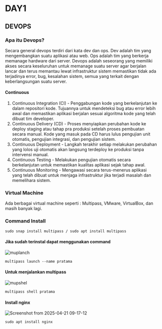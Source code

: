 # DAY1
## DEVOPS
### Apa itu Devops?
Secara general devops terdiri dari kata dev dan ops. Dev adalah tim yang mengembangkan suatu aplikasi atau web. Ops adalah tim yang berkerja memanage hardware dari server. Devops adalah seseorang yang memiliki akses secara keseluruhan untuk memanage suatu server agar berjalan lancar dan terus memantau lewat infrastruktur sistem memastikan tidak ada terjadinya error, bug, kesalahan sistem, semua yang terkait dengan keberlangsungan suatu server.
#### Continuous
1. Continuous Integration (CI) - Penggabungan kode yang berkelanjutan ke dalam repositori kode. Tujuannya untuk mendeteksi bug atau error lebih awal dan memastikan aplikasi berjalan sesuai algoritma kode yang telah dibuat tim developer.
2. Continuous Delivery (CD) - Proses menyiapkan perubahan kode ke deploy staging atau tahap pra produksi setelah proses pembuatan secara manual. Kode yang masuk pada CD harus lulus pengujian unit otomatis, pengujian integrasi, dan pengujian sistem.
3. Continuous Deployment - Langkah terakhir setiap melakukan perubahan yang lolos uji otomatis akan langsung terdeploy ke produksi tanpa intervensi manual.
4. Continuous Testing - Melakukan pengujian otomatis secara berkelanjutan untuk memastikan kualitas aplikasi sejak tahap awal.
5. Continuous Monitoring - Mengawasi secara terus-menerus aplikasi yang telah dibuat untuk menjaga infrastruktur jika terjadi masalah dan memelihara sistem.

### Virtual Machine
Ada berbagai virtual machine seperti : Multipass, VMware, VirtualBox, dan masih banyak lagi.
### Command Install
```
sudo snap install multipass / sudo apt install multipass
```
#### Jika sudah terinstal dapat menggunakan command
![muplanch](https://github.com/user-attachments/assets/b52a5202-4eba-487d-a021-1320ed7f88b7)
```
multipass launch --name pratama
```
#### Untuk menjalankan multipass
![mupshel](https://github.com/user-attachments/assets/902d2b9b-9d3b-4afc-a544-db0177f52d30)
```
multipass shell pratama
```
#### Install nginx
![Screenshot from 2025-04-21 09-17-12](https://github.com/user-attachments/assets/39671610-b7d4-4c95-9be6-f64c2835f8b1)

```
sudo apt install nginx
```
